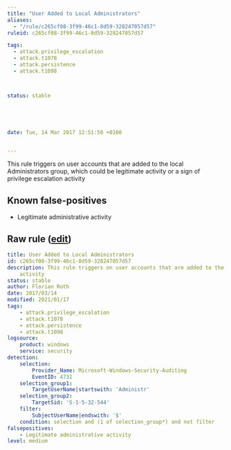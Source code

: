 ```yaml
---
title: "User Added to Local Administrators"
aliases:
  - "/rule/c265cf08-3f99-46c1-8d59-328247057d57"
ruleid: c265cf08-3f99-46c1-8d59-328247057d57

tags:
  - attack.privilege_escalation
  - attack.t1078
  - attack.persistence
  - attack.t1098



status: stable





date: Tue, 14 Mar 2017 12:51:50 +0100


---
```


This rule triggers on user accounts that are added to the local Administrators group, which could be legitimate activity or a sign of privilege escalation activity

<!--more-->


## Known false-positives

* Legitimate administrative activity




## Raw rule ([edit](https://github.com/SigmaHQ/sigma/edit/master/rules/windows/builtin/security/win_user_added_to_local_administrators.yml))
```yaml
title: User Added to Local Administrators
id: c265cf08-3f99-46c1-8d59-328247057d57
description: This rule triggers on user accounts that are added to the local Administrators group, which could be legitimate activity or a sign of privilege escalation
    activity
status: stable
author: Florian Roth
date: 2017/03/14
modified: 2021/01/17
tags:
    - attack.privilege_escalation
    - attack.t1078
    - attack.persistence
    - attack.t1098
logsource:
    product: windows
    service: security
detection:
    selection:
        Provider_Name: Microsoft-Windows-Security-Auditing
        EventID: 4732
    selection_group1:
        TargetUserName|startswith: 'Administr'
    selection_group2:
        TargetSid: 'S-1-5-32-544'
    filter:
        SubjectUserName|endswith: '$'
    condition: selection and (1 of selection_group*) and not filter
falsepositives:
    - Legitimate administrative activity
level: medium

```
